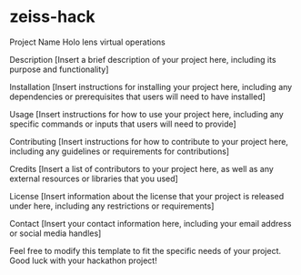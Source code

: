 # zeiss-hack
Project Name
Holo lens virtual operations

Description
[Insert a brief description of your project here, including its purpose and functionality]

Installation
[Insert instructions for installing your project here, including any dependencies or prerequisites that users will need to have installed]

Usage
[Insert instructions for how to use your project here, including any specific commands or inputs that users will need to provide]

Contributing
[Insert instructions for how to contribute to your project here, including any guidelines or requirements for contributions]

Credits
[Insert a list of contributors to your project here, as well as any external resources or libraries that you used]

License
[Insert information about the license that your project is released under here, including any restrictions or requirements]

Contact
[Insert your contact information here, including your email address or social media handles]

Feel free to modify this template to fit the specific needs of your project. Good luck with your hackathon project!
